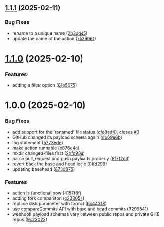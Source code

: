 ## [1.1.1](https://github.com/HanseltimeIndustries/get-changed-files/compare/v1.1.0...v1.1.1) (2025-02-11)


### Bug Fixes

* rename to a unique name ([2b3ddd5](https://github.com/HanseltimeIndustries/get-changed-files/commit/2b3ddd58641ecaa1c515e01bb1751c1e86f9627f))
* update the name of the action ([7526061](https://github.com/HanseltimeIndustries/get-changed-files/commit/75260618d7f8edbec4aff96be99387064e95e6ae))

# [1.1.0](https://github.com/HanseltimeIndustries/get-changed-files/compare/v1.0.0...v1.1.0) (2025-02-10)


### Features

* adding a filter option ([81e5075](https://github.com/HanseltimeIndustries/get-changed-files/commit/81e5075897cebcdf51ba84c625626ed67c2adaf6))

# 1.0.0 (2025-02-10)


### Bug Fixes

* add support for the 'renamed' file status ([cfe8ad4](https://github.com/HanseltimeIndustries/get-changed-files/commit/cfe8ad4269ed4d2edb7f4e39682a649f6675bf89)), closes [#3](https://github.com/HanseltimeIndustries/get-changed-files/issues/3)
* GitHub changed its payload schema again ([db69e6b](https://github.com/HanseltimeIndustries/get-changed-files/commit/db69e6b128b01a09c28fee9244aea02f42afa140))
* log statement ([5773ede](https://github.com/HanseltimeIndustries/get-changed-files/commit/5773ede2e8c6e577e2e9893710c145fe9fdae0a9))
* make action runnable ([c876e4e](https://github.com/HanseltimeIndustries/get-changed-files/commit/c876e4ebe4a2282c5582a8cb986552c6accb0092))
* mkdir changed-files first ([2bfd93d](https://github.com/HanseltimeIndustries/get-changed-files/commit/2bfd93d82e4d08321b76ae3fb9c845e8028b65f2))
* parse pull_request and push payloads properly ([8f7f2c3](https://github.com/HanseltimeIndustries/get-changed-files/commit/8f7f2c39a25a64c39fe63a8a16cace39e6569c96))
* revert back the base and head logic ([0ffd299](https://github.com/HanseltimeIndustries/get-changed-files/commit/0ffd299edb960172aa7b725fc5e0fdf574d73bc8))
* updating basehead ([873d875](https://github.com/HanseltimeIndustries/get-changed-files/commit/873d875c36f7a4b3eee2242645c43b9f8669aa6b))


### Features

* action is functional now ([4157f6f](https://github.com/HanseltimeIndustries/get-changed-files/commit/4157f6f7d54340f67b51598cfadc175b72bb7738))
* adding fork comparison ([c233054](https://github.com/HanseltimeIndustries/get-changed-files/commit/c23305436bc9ccb593d5ee6bc98b050dad8865cc))
* replace disk parameter with format ([6c44318](https://github.com/HanseltimeIndustries/get-changed-files/commit/6c443189f7195f0cbf3efbad378172a89efa4e3f))
* use compareCommits API with base and head commits ([9299541](https://github.com/HanseltimeIndustries/get-changed-files/commit/9299541f97866d1756a6e5343258f786f9b309af))
* webhook payload schemas vary between public repos and private GHE repos ([9c22022](https://github.com/HanseltimeIndustries/get-changed-files/commit/9c2202296e7c60fe1efda73aa9fa5792eafb7928))
